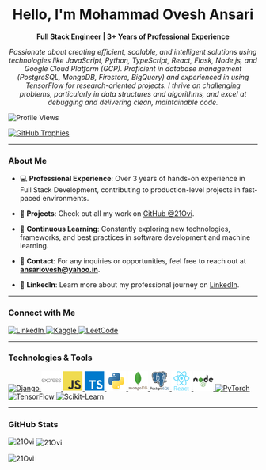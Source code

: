 <h1 align="center">Hello, I'm Mohammad Ovesh Ansari</h1>

<p align="center">
  <strong>Full Stack Engineer | 3+ Years of Professional Experience</strong>
</p>

<p align="center">
  <em>
    Passionate about creating efficient, scalable, and intelligent solutions using technologies like JavaScript, Python, TypeScript, React, Flask, Node.js, and Google Cloud Platform (GCP). Proficient in database management (PostgreSQL, MongoDB, Firestore, BigQuery) and experienced in using TensorFlow for research-oriented projects. I thrive on challenging problems, particularly in data structures and algorithms, and excel at debugging and delivering clean, maintainable code.
  </em>
</p>

<p align="left">
  <img src="https://komarev.com/ghpvc/?username=21ovi&label=Profile%20Views&color=0e75b6&style=flat" alt="Profile Views" />
</p>

<p align="left">
  <a href="https://github.com/ryo-ma/github-profile-trophy">
    <img src="https://github-profile-trophy.vercel.app/?username=21ovi" alt="GitHub Trophies" />
  </a>
</p>

---

### About Me

- 💻 **Professional Experience**: Over 3 years of hands-on experience in Full Stack Development, contributing to production-level projects in fast-paced environments.

- 🚀 **Projects**: Check out all my work on [GitHub @21Ovi](https://github.com/21Ovi).

- 🌱 **Continuous Learning**: Constantly exploring new technologies, frameworks, and best practices in software development and machine learning.

- 💬 **Contact**: For any inquiries or opportunities, feel free to reach out at **ansariovesh@yahoo.in**.

- 📄 **LinkedIn**: Learn more about my professional journey on [LinkedIn](https://www.linkedin.com/in/mohammad-ovesh-ansari-a3316818a/).

---

### Connect with Me

<p align="left">
  <a href="https://www.linkedin.com/in/mohammad-ovesh-ansari-a3316818a/" target="_blank">
    <img src="https://raw.githubusercontent.com/rahuldkjain/github-profile-readme-generator/master/src/images/icons/Social/linked-in-alt.svg" alt="LinkedIn" height="30" width="40" />
  </a>
  <a href="https://www.kaggle.com/oveshansari" target="_blank">
    <img src="https://raw.githubusercontent.com/rahuldkjain/github-profile-readme-generator/master/src/images/icons/Social/kaggle.svg" alt="Kaggle" height="30" width="40" />
  </a>
  <a href="https://leetcode.com/21Ovi/" target="_blank">
    <img src="https://raw.githubusercontent.com/rahuldkjain/github-profile-readme-generator/master/src/images/icons/Social/leet-code.svg" alt="LeetCode" height="30" width="40" />
  </a>
</p>

---

### Technologies & Tools

<p>
  <!-- Backend & Frameworks -->
  <a href="https://www.djangoproject.com/" target="_blank" rel="noreferrer">
    <img src="https://cdn.worldvectorlogo.com/logos/django.svg" alt="Django" width="40" height="40"/>
  </a>
  <a href="https://expressjs.com" target="_blank" rel="noreferrer">
    <img src="https://raw.githubusercontent.com/devicons/devicon/master/icons/express/express-original-wordmark.svg" alt="Express.js" width="40" height="40"/>
  </a>
  
  <!-- Languages -->
  <a href="https://developer.mozilla.org/en-US/docs/Web/JavaScript" target="_blank" rel="noreferrer">
    <img src="https://raw.githubusercontent.com/devicons/devicon/master/icons/javascript/javascript-original.svg" alt="JavaScript" width="40" height="40"/>
  </a>
  <a href="https://www.typescriptlang.org/" target="_blank" rel="noreferrer">
    <img src="https://raw.githubusercontent.com/devicons/devicon/master/icons/typescript/typescript-original.svg" alt="TypeScript" width="40" height="40"/>
  </a>
  <a href="https://www.python.org" target="_blank" rel="noreferrer">
    <img src="https://raw.githubusercontent.com/devicons/devicon/master/icons/python/python-original.svg" alt="Python" width="40" height="40"/>
  </a>

  <!-- Databases -->
  <a href="https://www.mongodb.com/" target="_blank" rel="noreferrer">
    <img src="https://raw.githubusercontent.com/devicons/devicon/master/icons/mongodb/mongodb-original-wordmark.svg" alt="MongoDB" width="40" height="40"/>
  </a>
  <a href="https://www.postgresql.org" target="_blank" rel="noreferrer">
    <img src="https://raw.githubusercontent.com/devicons/devicon/master/icons/postgresql/postgresql-original-wordmark.svg" alt="PostgreSQL" width="40" height="40"/>
  </a>

  <!-- Frontend -->
  <a href="https://reactjs.org/" target="_blank" rel="noreferrer">
    <img src="https://raw.githubusercontent.com/devicons/devicon/master/icons/react/react-original-wordmark.svg" alt="React" width="40" height="40"/>
  </a>

  <!-- Node & Other Tools -->
  <a href="https://nestjs.com/" target="_blank" rel="noreferrer">
    <img src="https://raw.githubusercontent.com/devicons/devicon/master/icons/nodejs/nodejs-original-wordmark.svg" alt="Node.js" width="40" height="40"/>
  </a>

  <!-- ML/AI -->
  <a href="https://pytorch.org/" target="_blank" rel="noreferrer">
    <img src="https://www.vectorlogo.zone/logos/pytorch/pytorch-icon.svg" alt="PyTorch" width="40" height="40"/>
  </a>
  <a href="https://www.tensorflow.org" target="_blank" rel="noreferrer">
    <img src="https://www.vectorlogo.zone/logos/tensorflow/tensorflow-icon.svg" alt="TensorFlow" width="40" height="40"/>
  </a>
  <a href="https://scikit-learn.org/" target="_blank" rel="noreferrer">
    <img src="https://upload.wikimedia.org/wikipedia/commons/0/05/Scikit_learn_logo_small.svg" alt="Scikit-Learn" width="40" height="40"/>
  </a>
</p>

---

### GitHub Stats

<p>
  <img align="left" src="https://github-readme-stats.vercel.app/api/top-langs?username=21ovi&show_icons=true&locale=en&layout=compact" alt="21Ovi" />
</p>

<p>
  &nbsp;<img align="center" src="https://github-readme-stats.vercel.app/api?username=21ovi&show_icons=true&locale=en" alt="21Ovi" />
</p>

<p>
  <img align="center" src="https://github-readme-streak-stats.herokuapp.com/?user=21ovi&" alt="21Ovi" />
</p>
